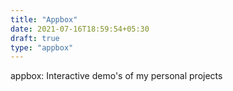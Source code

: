 ```yaml
---
title: "Appbox"
date: 2021-07-16T18:59:54+05:30
draft: true
type: "appbox"
---
```


appbox:
Interactive demo's of my personal projects